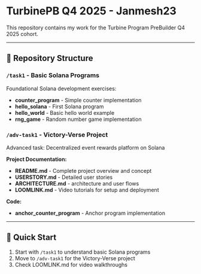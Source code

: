 # TurbinePB Q4 2025 - Janmesh23

This repository contains my work for the Turbine Program PreBuilder Q4 2025 cohort.

---

## 📁 Repository Structure

### `/task1` - Basic Solana Programs
Foundational Solana development exercises:
- **counter_program** - Simple counter implementation
- **hello_solana** - First Solana program
- **hello_world** - Basic hello world example
- **rng_game** - Random number game implementation

### `/adv-task1` - Victory-Verse Project
Advanced task: Decentralized event rewards platform on Solana

**Project Documentation:**
- **README.md** - Complete project overview and concept
- **USERSTORY.md** - Detailed user stories 
- **ARCHITECTURE.md** - architecture and user flows
- **LOOMLINK.md** - Video tutorials for setup and deployment

**Code:**
- **anchor_counter_program** - Anchor program implementation

---

## 🚀 Quick Start

1. Start with `/task1` to understand basic Solana programs
2. Move to `/adv-task1` for the Victory-Verse project
3. Check LOOMLINK.md for video walkthroughs

